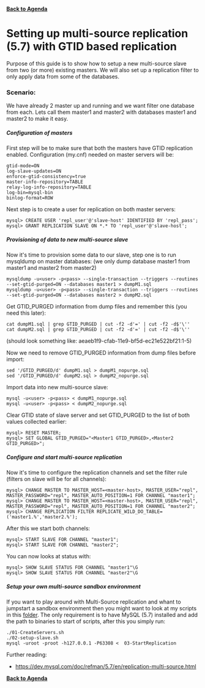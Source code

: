 **[Back to Agenda](./../README.md)**

# Setting up multi-source replication (5.7) with GTID based replication

Purpose of this guide is to show how to setup a new multi-source slave from two (or more) existing masters.
We will also set up a replication filter to only apply data from some of the databases.

### Scenario:
We have already 2 master up and running and we want filter one database from each.
Lets call them master1 and master2 with databases master1 and master2 to make it easy.

##### Configuration of masters
First step will be to make sure that both the masters have GTID replication enabled.
Configuration (my.cnf) needed on master servers will be:
```
gtid-mode=ON
log-slave-updates=ON
enforce-gtid-consistency=true
master-info-repository=TABLE
relay-log-info-repository=TABLE
log-bin=mysql-bin
binlog-format=ROW
```

Next step is to create a user for replication on both master servers:
```
mysql> CREATE USER 'repl_user'@'slave-host' IDENTIFIED BY 'repl_pass';
mysql> GRANT REPLICATION SLAVE ON *.* TO 'repl_user'@'slave-host';
```

##### Provisioning of data to new multi-source slave

Now it's time to provision some data to our slave, step one is to run mysqldump on master databases:
(we only dump database master1 from master1 and master2 from master2)
```
mysqldump -u<user> -p<pass> --single-transaction --triggers --routines --set-gtid-purged=ON --databases master1 > dumpM1.sql
mysqldump -u<user> -p<pass> --single-transaction --triggers --routines --set-gtid-purged=ON --databases master2 > dumpM2.sql
```
Get GTID_PURGED information from dump files and remember this (you need this later):
```
cat dumpM1.sql | grep GTID_PURGED | cut -f2 -d'=' | cut -f2 -d$'\''
cat dumpM2.sql | grep GTID_PURGED | cut -f2 -d'=' | cut -f2 -d$'\''
```
(should look something like: aeaeb1f9-cfab-11e9-bf5d-ec21e522bf21:1-5)

Now we need to remove GTID_PURGED information from dump files before import:
```
sed '/GTID_PURGED/d' dumpM1.sql > dumpM1_nopurge.sql
sed '/GTID_PURGED/d' dumpM2.sql > dumpM2_nopurge.sql
```
Import data into new multi-source slave:
```
mysql -u<user> -p<pass> < dumpM1_nopurge.sql
mysql -u<user> -p<pass> < dumpM2_nopurge.sql
```
Clear GTID state of slave server and set GTID_PURGED to the list of both values collected earlier:
```
mysql> RESET MASTER;
mysql> SET GLOBAL GTID_PURGED="<Master1 GTID_PURGED>,<Master2 GTID_PURGED>";
```

##### Configure and start multi-source replication

Now it's time to configure the replication channels and set the filter rule (filters on slave will be for all channels):
```
mysql> CHANGE MASTER TO MASTER_HOST=<master-host>, MASTER_USER="repl", MASTER_PASSWORD="repl", MASTER_AUTO_POSITION=1 FOR CHANNEL "master1";
mysql> CHANGE MASTER TO MASTER_HOST=<master-host>, MASTER_USER="repl", MASTER_PASSWORD="repl", MASTER_AUTO_POSITION=1 FOR CHANNEL "master2";
mysql> CHANGE REPLICATION FILTER REPLICATE_WILD_DO_TABLE=('master1.%','master2.%');
```
After this we start both channels: 
``` 
mysql> START SLAVE FOR CHANNEL "master1";
mysql> START SLAVE FOR CHANNEL "master2";
```
You can now looks at status with:
```
mysql> SHOW SLAVE STATUS FOR CHANNEL "master1"\G
mysql> SHOW SLAVE STATUS FOR CHANNEL "master2"\G
```

##### Setup your own multi-source sandbox environment

If you want to play around with Multi-Source replication and whant to jumpstart a sandbox environment then you might want to look at my scripts in this [folder](/multi-source).
The only requirement is to have MySQL (5.7) installed and add the path to binaries to start of scripts, after this you simply run:
```
./01-CreateServers.sh
./02-setup-slave.sh
mysql -uroot -proot -h127.0.0.1 -P63308 <  03-StartReplication
```

Further reading:
* https://dev.mysql.com/doc/refman/5.7/en/replication-multi-source.html


**[Back to Agenda](./../README.md)**
